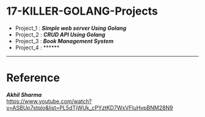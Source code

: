 # 17-KILLER-GOLANG-Projects
- Project_1 : ***Simple web server Using Golang***
- Project_2 : ***CRUD API Using Golang***
- Project_3 : ***Book Management System***
- Project_4 : ******
---
# Reference
***Akhil Sharma***  
  https://www.youtube.com/watch?v=ASBUp7stqjo&list=PL5dTjWUk_cPYztKD7WxVFluHvpBNM28N9
